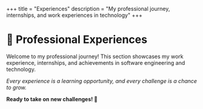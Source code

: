 +++
title = "Experiences"
description = "My professional journey, internships, and work experiences in technology"
+++

# 💼 Professional Experiences

Welcome to my professional journey! This section showcases my work experience, internships, and achievements in software engineering and technology.

*Every experience is a learning opportunity, and every challenge is a chance to grow.*

**Ready to take on new challenges! 🚀**

